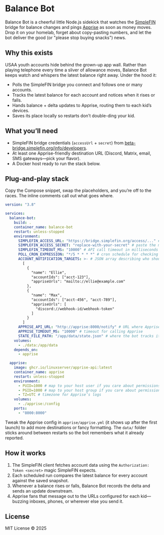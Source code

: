 # Balance Bot

Balance Bot is a cheerful little Node.js sidekick that watches the [SimpleFIN](https://www.simplefin.org/protocol.html) bridge for balance changes and pings [Apprise](https://github.com/caronc/apprise) as soon as money moves. Drop it on your homelab, forget about copy-pasting numbers, and let the bot deliver the good (or "please stop buying snacks") news.

## Why this exists

USAA youth accounts hide behind the grown-up app wall. Rather than playing telephone every time a sliver of allowance moves, Balance Bot keeps watch and whispers the latest balance right away. Under the hood it:

- Polls the SimpleFIN bridge you connect and follows one or many accounts.
- Tracks the latest balance for each account and notices when it rises or falls.
- Hands balance + delta updates to Apprise, routing them to each kid’s devices.
- Saves its place locally so restarts don’t double-ding your kid.

## What you’ll need

- SimpleFIN bridge credentials (`accessUrl` + `secret`) from [beta-bridge.simplefin.org/info/developers](https://beta-bridge.simplefin.org/info/developers).
- At least one Apprise-friendly destination URL (Discord, Matrix, email, SMS gateways—pick your flavor).
- A Docker host ready to run the stack below.

## Plug-and-play stack

Copy the Compose snippet, swap the placeholders, and you’re off to the races. The inline comments call out what goes where.

```yaml
version: "3.8"

services:
  balance-bot:
    build: .
    container_name: balance-bot
    restart: unless-stopped
    environment:
      SIMPLEFIN_ACCESS_URL: "https://bridge.simplefin.org/access/..." # paste the accessUrl from the SimpleFIN bridge
      SIMPLEFIN_ACCESS_SECRET: "replace-with-your-secret" # paste the matching secret
      SIMPLEFIN_TIMEOUT_MS: "10000" # API call timeout in milliseconds
      POLL_CRON_EXPRESSION: "*/5 * * * *" # cron schedule for checking SimpleFIN (keep it chill)
      ACCOUNT_NOTIFICATION_TARGETS: >- # JSON array describing who should receive which account updates
        [
          {
            "name": "Ellie",
            "accountIds": ["acct-123"],
            "appriseUrls": "mailto://ellie@example.com"
          },
          {
            "name": "Max",
            "accountIds": ["acct-456", "acct-789"],
            "appriseUrls": [
              "discord://webhook-id/webhook-token"
            ]
          }
        ]
      APPRISE_API_URL: "http://apprise:8000/notify" # URL where Apprise listens inside the stack
      APPRISE_TIMEOUT_MS: "10000" # timeout for calling Apprise
      STATE_FILE_PATH: "/app/data/state.json" # where the bot tracks its last-seen balances
    volumes:
      - ./data:/app/data
    depends_on:
      - apprise

  apprise:
    image: ghcr.io/linuxserver/apprise-api:latest
    container_name: apprise
    restart: unless-stopped
    environment:
      - PUID=1000 # map to your host user if you care about permissions
      - PGID=1000 # map to your host group if you care about permissions
      - TZ=UTC # timezone for Apprise’s logs
    volumes:
      - ./apprise:/config
    ports:
      - "8000:8000"
```

Tweak the Apprise config in `apprise/apprise.yml` (it shows up after the first launch) to add more destinations or fancy formatting. The `data/` folder sticks around between restarts so the bot remembers what it already reported.

## How it works

1. The SimpleFIN client fetches account data using the `Authorization: Token <secret>` magic SimpleFIN expects.
2. Each scheduled run compares the latest balance for every account against the saved snapshot.
3. Whenever a balance rises or falls, Balance Bot records the delta and sends an update downstream.
4. Apprise fans that message out to the URLs configured for each kid—buzzing inboxes, phones, or wherever else you send it.

## License

MIT License © 2025
